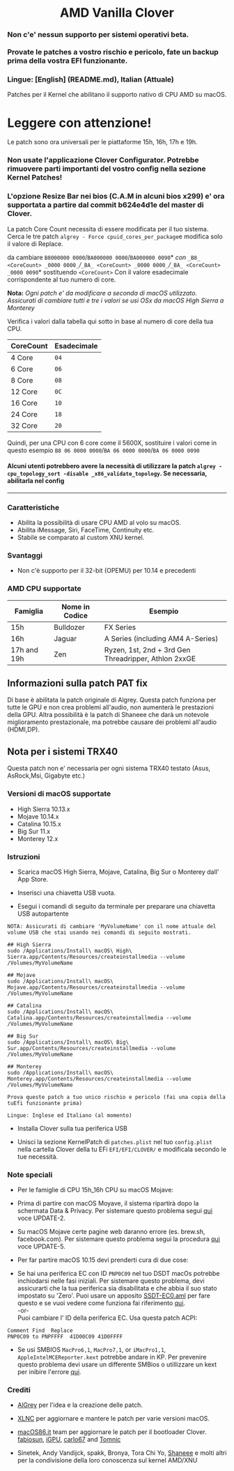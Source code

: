 <span align="center">

<h1>AMD Vanilla Clover</h1>

</span>


### Non c'e' nessun supporto per sistemi operativi beta. <br /><br />Provate le patches a vostro rischio e pericolo, fate un backup prima della vostra EFI funzionante.  

### Lingue: [English] (README.md), Italian (Attuale)

Patches per il Kernel che abilitano il supporto nativo di CPU AMD su macOS.
  
# Leggere con attenzione!



Le patch sono ora universali per le piattaforme 15h, 16h, 17h e 19h.

### Non usate l'applicazione Clover Configurator. Potrebbe rimuovere parti importanti del vostro config nella sezione Kernel Patches!
### L'opzione Resize Bar nei bios (C.A.M in alcuni bios x299) e' ora supportata a partire dal commit b624e4d1e del master di Clover. 

La patch Core Count necessita di essere modificata per il tuo sistema. Cerca le tre patch `algrey - Force cpuid_cores_per_package`e modifica solo il valore di Replace.

da cambiare `B8000000 0000`/`BA000000 0000`/`BA000000 0090`* _con_ `_B8_ <CoreCount> _0000 0000_`_/_`_BA_ <CoreCount> _0000 0000_`_/_`_BA_ <CoreCount> _0000 0090`* sostituendo `<CoreCount>` Con il valore esadecimale corrispondente al tuo numero di core.

****Nota:**** *_Ogni patch e' da modificare a seconda di macOS utilizzato. Assicurati di cambiare tutti e tre i valori se usi OSx da macOS High Sierra a Monterey_*

Verifica i valori dalla tabella qui sotto in base al numero di core della tua CPU.

| CoreCount | Esadecimale|
|--------|---------|
|   4 Core  | `04` |
|   6 Core  | `06` |
|   8 Core  | `08` |
|   12 Core | `0C` |
|   16 Core | `10` |
|   24 Core | `18` |
|   32 Core | `20` |

  
Quindi, per una CPU con 6 core come il 5600X, sostituire i valori come in questo esempio `B8 06 0000 0000`/`BA 06 0000 0000`/`BA 06 0000 0090`

#### Alcuni utenti potrebbero avere la necessità di utilizzare la patch `algrey - cpu_topology_sort -disable _x86_validate_topology`. Se necessaria, abilitarla nel config

___


### Caratteristiche
- Abilita la possibilità di usare CPU AMD al volo su macOS.
- Abilita iMessage, Siri, FaceTime, Continuity etc.
- Stabile se comparato al custom XNU kernel.

### Svantaggi
- Non c'è supporto per il  32-bit (OPEMU) per  10.14 e precedenti


### AMD CPU supportate
| Famiglia | Nome in Codice| Esempio|
|----------|---------------|---------|
| 15h      |    Bulldozer  |FX Series|
| 16h      | Jaguar | A Series (including AM4 A-Series) |
| 17h and 19h | Zen | Ryzen, 1st, 2nd + 3rd Gen Threadripper, Athlon 2xxGE |<br />

## Informazioni sulla patch PAT fix
Di base è abilitata la patch originale di Algrey. Questa patch funziona per tutte le GPU e non crea problemi all'audio, non aumenterà le prestazioni della GPU.
Altra possibilità è la patch di Shaneee che darà un notevole miglioramento prestazionale, ma potrebbe causare dei problemi all'audio (HDMI,DP).

## Nota per i sistemi TRX40
Questa patch non e' necessaria per ogni sistema TRX40 testato (Asus, AsRock,Msi, Gigabyte etc.)

### Versioni di macOS supportate
- High Sierra 10.13.x
- Mojave 10.14.x
- Catalina 10.15.x
- Big Sur 11.x
- Monterey 12.x

### Istruzioni
- Scarica macOS High Sierra, Mojave, Catalina, Big Sur o Monterey dall' App Store.

- Inserisci una chiavetta USB vuota.

- Esegui i comandi di seguito da terminale per preparare una chiavetta USB autopartente

```
NOTA: Assicurati di cambiare 'MyVolumeName' con il nome attuale del volume USB che stai usando nei comandi di seguito mostrati.

## High Sierra
sudo /Applications/Install\ macOS\ High\ Sierra.app/Contents/Resources/createinstallmedia --volume /Volumes/MyVolumeName

## Mojave
sudo /Applications/Install\ macOS\ Mojave.app/Contents/Resources/createinstallmedia --volume /Volumes/MyVolumeName

## Catalina
sudo /Applications/Install\ macOS\ Catalina.app/Contents/Resources/createinstallmedia --volume /Volumes/MyVolumeName

## Big Sur
sudo /Applications/Install\ macOS\ Big\ Sur.app/Contents/Resources/createinstallmedia --volume /Volumes/MyVolumeName

## Monterey
sudo /Applications/Install\ macOS\ Monterey.app/Contents/Resources/createinstallmedia --volume /Volumes/MyVolumeName

Prova queste patch a tuo unico rischio e pericolo (fai una copia della tuEfi funzionante prima)

Lingue: Inglese ed Italiano (al momento)
```
- Installa Clover sulla tua periferica USB

- Unisci la sezione KernelPatch di `patches.plist` nel tuo `config.plist` nella cartella Clover della tu EFi `EFI/EFI/CLOVER/` e modificala secondo le tue necessità.

### Note speciali
- Per le famiglie di CPU  15h_16h CPU su macOS Mojave:
- Prima di partire con macOS Moyave, il sistema ripartirà dopo la schermata Data & Privacy. Per sistemare questo problema segui  [qui](https://www.insanelymac.com/forum/topic/335877-amd-mojave-kernel-development-and-testing/?do=findComment&comment=2658085) voce UPDATE-2.

- Su macOS Mojave certe pagine web daranno errore (es. brew.sh, facebook.com). Per sistemare questo problema segui la procedura [qui](https://www.insanelymac.com/forum/topic/335877-amd-mojave-kernel-development-and-testing/?do=findComment&comment=2661857) voce UPDATE-5.

- Per far partire macOS  10.15 devi prenderti cura di due cose:

- Se hai una periferica EC con ID `PNP0C09` nel tuo DSDT macOs potrebbe inchiodarsi nelle fasi iniziali. Per sistemare questo problema, devi assicurarti che la tua periferica sia disabilitata e che abbia il suo stato impostato su 'Zero'. Puoi usare un apposito [SSDT-EC0.aml](./Extra/SSDT-EC0.aml) per fare questo e se vuoi vedere come funziona fai riferimento [qui](https://github.com/acidanthera/OpenCorePkg/blob/5e020bb06b33f12fa8b404cc3d1effaa5fbc00ea/Docs/AcpiSamples/SSDT-EC.dsl#L33). <br> -or- <br> Puoi cambiare l' ID della periferica EC. Usa questa patch ACPI:

```
Comment Find  Replace
PNP0C09 to PNPFFFF  41D00C09 41D0FFFF
```
- Se usi SMBIOS `MacPro6,1`, `MacPro7,1`, or `iMacPro1,1`, `AppleIntelMCEReporter.kext` potrebbe andare in KP. Per prevenire questo problema devi usare un differente SMBios o utillizzare un kext per inibire l'errore [qui](./Extra/).


### Crediti

- [AlGrey](https://github.com/AlGreyy) per l'idea e la creazione delle patch.

- [XLNC](https://github.com/XLNCs) per aggiornare e mantere le patch per varie versioni macOS.

- [macOS86.it](https://www.macos86.it) team per aggiornare le patch per il bootloader Clover. [fabiosun](https://www.macos86.it/profile/13-fabiosun), [iGPU](https://www.macos86.it/profile/1303-igpu), [carlo67](https://www.macos86.it/profile/17-carlo_67) and [Tomnic](https://www.macos86.it/profile/69-tomnic)

- Sinetek, Andy Vandijck, spakk, Bronya, Tora Chi Yo, [Shaneee](https://github.com/Shaneee) e molti altri per la condivisione della loro conoscenza sul kernel AMD/XNU
